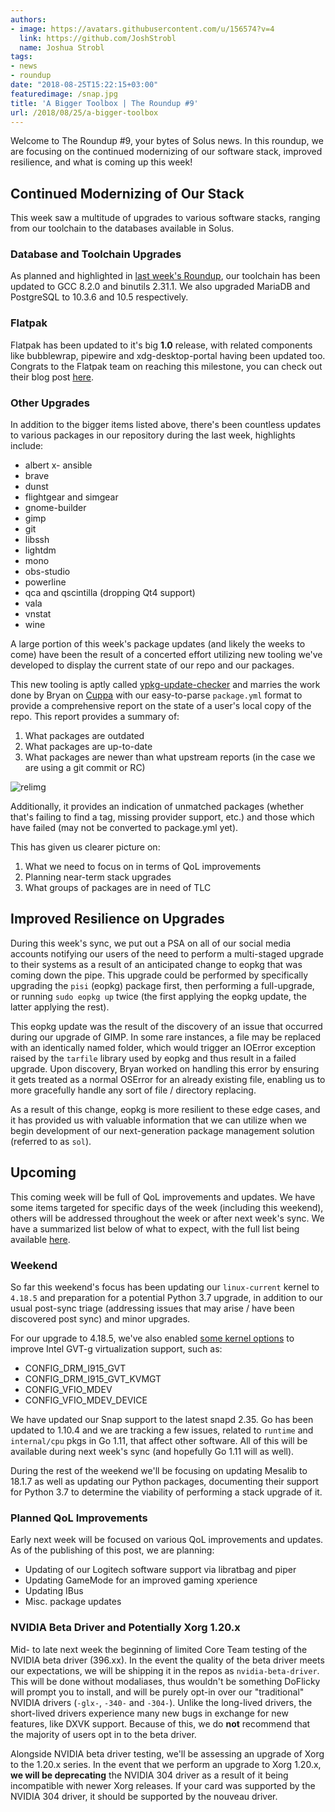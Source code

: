 ```yaml
---
authors:
- image: https://avatars.githubusercontent.com/u/156574?v=4
  link: https://github.com/JoshStrobl
  name: Joshua Strobl
tags:
- news
- roundup
date: "2018-08-25T15:22:15+03:00"
featuredimage: /snap.jpg
title: 'A Bigger Toolbox | The Roundup #9'
url: /2018/08/25/a-bigger-toolbox
---
```


Welcome to The Roundup #9, your bytes of Solus news. In this roundup, we are focusing on the continued modernizing of our software stack, improved resilience, and what is coming up this week!
<!--more-->

## Continued Modernizing of Our Stack

This week saw a multitude of upgrades to various software stacks, ranging from our toolchain to the databases available in Solus.

### Database and Toolchain Upgrades

As planned and highlighted in [last week's Roundup](/2018/08/18/you-all-get-a-stack-upgrade), our toolchain has been updated to GCC 8.2.0 and binutils 2.31.1. We also upgraded MariaDB and PostgreSQL to 10.3.6 and 10.5 respectively.

### Flatpak

Flatpak has been updated to it's big **1.0** release, with related components like bubblewrap, pipewire and xdg-desktop-portal having been updated too. Congrats to the Flatpak team on reaching this milestone, you can check out their blog post [here](https://flatpak.org/press/2018-08-20-flatpak-1.0/).

### Other Upgrades

In addition to the bigger items listed above, there's been countless updates to various packages in our repository during the last week, highlights include:

- albert
x- ansible
- brave
- dunst
- flightgear and simgear
- gnome-builder
- gimp
- git
- libssh
- lightdm
- mono
- obs-studio
- powerline
- qca and qscintilla (dropping Qt4 support)
- vala
- vnstat
- wine

A large portion of this week's package updates (and likely the weeks to come) have been the result of a concerted effort utilizing new tooling we've developed to display the current state of our repo and our packages.

This new tooling is aptly called [ypkg-update-checker](https://github.com/DataDrake/ypkg-update-checker) and marries the work done by Bryan on [Cuppa](https://github.com/DataDrake/cuppa) with our easy-to-parse `package.yml` format to provide a comprehensive report on the state of a user's local copy of the repo. This report provides a summary of:

1. What packages are outdated
2. What packages are up-to-date
3. What packages are newer than what upstream reports (in the case we are using a git commit or RC)

![relimg](ypkg-update-checker.png)

Additionally, it provides an indication of unmatched packages (whether that's failing to find a tag, missing provider support, etc.) and those which have failed (may not be converted to package.yml yet).

This has given us clearer picture on:

1. What we need to focus on in terms of QoL improvements
2. Planning near-term stack upgrades
3. What groups of packages are in need of TLC

## Improved Resilience on Upgrades

During this week's sync, we put out a PSA on all of our social media accounts notifying our users of the need to perform a multi-staged upgrade to their systems as a result of an anticipated change to eopkg that was coming down the pipe. This upgrade could be performed by specifically upgrading the `pisi` (eopkg) package first, then performing a full-upgrade, or running `sudo eopkg up` twice (the first applying the eopkg update, the latter applying the rest).

This eopkg update was the result of the discovery of an issue that occurred during our upgrade of GIMP. In some rare instances, a file may be replaced with an identically named folder, which would trigger an IOError exception raised by the `tarfile` library used by eopkg and thus result in a failed upgrade. Upon discovery, Bryan worked on handling this error by ensuring it gets treated as a normal OSError for an already existing file, enabling us to more gracefully handle any sort of file / directory replacing.

As a result of this change, eopkg is more resilient to these edge cases, and it has provided us with valuable information that we can utilize when we begin development of our next-generation package management solution (referred to as `sol`).

## Upcoming

This coming week will be full of QoL improvements and updates. We have some items targeted for specific days of the week (including this weekend), others will be addressed throughout the week or after next week's sync. We have a summarized list below of what to expect, with the full list being available [here](https://dev.solus-project.com/T6823).

### Weekend

So far this weekend's focus has been updating our `linux-current` kernel to `4.18.5` and preparation for a potential Python 3.7 upgrade, in addition to our usual post-sync triage (addressing issues that may arise / have been discovered post sync) and minor upgrades.

For our upgrade to 4.18.5, we've also enabled [some kernel options](https://dev.solus-project.com/T6812) to improve Intel GVT-g virtualization support, such as:

- CONFIG_DRM_I915_GVT
- CONFIG_DRM_I915_GVT_KVMGT
- CONFIG_VFIO_MDEV
- CONFIG_VFIO_MDEV_DEVICE

We have updated our Snap support to the latest snapd 2.35. Go has been updated to 1.10.4 and we are tracking a few issues, related to `runtime` and `internal/cpu` pkgs in Go 1.11, that affect other software. All of this will be available during next week's sync (and hopefully Go 1.11 will as well).

During the rest of the weekend we'll be focusing on updating Mesalib to 18.1.7 as well as updating our Python packages, documenting their support for Python 3.7 to determine the viability of performing a stack upgrade of it.

### Planned QoL Improvements

Early next week will be focused on various QoL improvements and updates. As of the publishing of this post, we are planning:

- Updating of our Logitech software support via libratbag and piper
- Updating GameMode for an improved gaming xperience
- Updating IBus
- Misc. package updates

### NVIDIA Beta Driver and Potentially Xorg 1.20.x

Mid- to late next week the beginning of limited Core Team testing of the NVIDIA beta driver (396.xx). In the event the quality of the beta driver meets our expectations, we will be shipping it in the repos as `nvidia-beta-driver`. This will be done without modaliases, thus wouldn't be something DoFlicky will prompt you to install, and will be purely opt-in over our "traditional" NVIDIA drivers (`-glx-`, `-340-` and `-304-`). Unlike the long-lived drivers, the short-lived drivers experience many new bugs in exchange for new features, like DXVK support. Because of this, we do **not** recommend that the majority of users opt in to the beta driver.

Alongside NVIDIA beta driver testing, we'll be assessing an upgrade of Xorg to the 1.20.x series. In the event that we perform an upgrade to Xorg 1.20.x, **we will be deprecating** the NVIDIA 304 driver as a result of it being incompatible with newer Xorg releases. If your card was supported by the NVIDIA 304 driver, it should be supported by the nouveau driver.